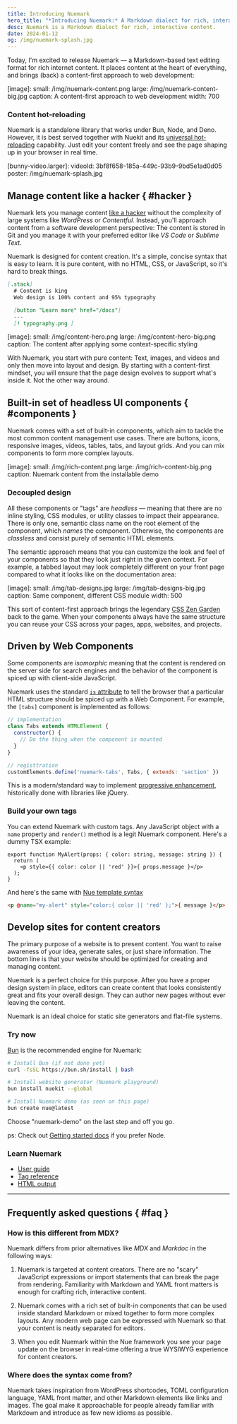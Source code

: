 ```yaml
---
title: Introducing Nuemark
hero_title: "*Introducing Nuemark:* A Markdown dialect for rich, interactive content"
desc: Nuemark is a Markdown dialect for rich, interactive content.
date: 2024-01-12
og: /img/nuemark-splash.jpg
---
```


Today, I'm excited to release Nuemark — a Markdown-based text editing format for rich internet content. It places content at the heart of everything, and brings (back) a content-first approach to web development:

[image]:
  small: /img/nuemark-content.png
  large: /img/nuemark-content-big.jpg
  caption: A content-first approach to web development
  width: 700


### Content hot-reloading
Nuemark is a standalone library that works under Bun, Node, and Deno. However, it is best served together with Nuekit and its [universal hot-reloading](/docs/hot-reloading.html) capability. Just edit your content freely and see the page shaping up in your browser in real time.

[bunny-video.larger]:
  videoId: 3bf8f658-185a-449c-93b9-9bd5e1ad0d05
  poster: /img/nuemark-splash.jpg


## Manage content like a hacker { #hacker }
Nuemark lets you manage content [like a hacker](//tom.preston-werner.com/2008/11/17/blogging-like-a-hacker) without the complexity of large systems like *WordPress* or *Contentful*. Instead, you'll approach content from a software development perspective: The content is stored in Git and you manage it with your preferred editor like *VS Code* or *Sublime Text*.

Nuemark is designed for content creation. It's a simple, concise syntax that is easy to learn. It is pure content, with no HTML, CSS, or JavaScript, so it's hard to break things.

```md
[.stack]
  # Content is king
  Web design is 100% content and 95% typography

  [button "Learn more" href="/docs"]
  ---
  [! typography.png ]
```


[image]:
  small: /img/content-hero.png
  large: /img/content-hero-big.png
  caption: The content after applying some context-specific styling


With Nuemark, you start with pure content: Text, images, and videos and only then move into layout and design. By starting with a content-first mindset, you will ensure that the page design evolves to support what's inside it. Not the other way around.


## Built-in set of headless UI components { #components }
Nuemark comes with a set of built-in components, which aim to tackle the most common content management use cases. There are buttons, icons, responsive images, videos, tables, tabs, and layout grids. And you can mix components to form more complex layouts.

[image]:
  small: /img/rich-content.png
  large: /img/rich-content-big.png
  caption: Nuemark content from the installable demo


### Decoupled design
All these components or "tags" are *headless* — meaning that there are no inline styling, CSS modules, or utility classes to impact their appearance. There is only one, semantic class name on the root element of the component, which *names* the component. Otherwise, the components are *classless* and consist purely of semantic HTML elements.

The semantic approach means that you can customize the look and feel of your components so that they look just right in the given context. For example, a tabbed layout may look completely different on your front page compared to what it looks like on the documentation area:

[image]:
  small: /img/tab-designs.jpg
  large: /img/tab-designs-big.jpg
  caption: Same component, different CSS module
  width: 500

This sort of content-first approach brings the legendary [CSS Zen Garden](//www.csszengarden.com/) back to the game. When your components always have the same structure you can reuse your CSS across your pages, apps, websites, and projects.

## Driven by Web Components
Some components are *isomorphic* meaning that the content is rendered on the server side for search engines and the behavior of the component is spiced up with client-side JavaScript.

Nuemark uses the standard [`is` attribute](//developer.mozilla.org/en-US/docs/Web/HTML/Global_attributes/is) to tell the browser that a particular HTML structure should be spiced up with a Web Component. For example, the `[tabs]` component is implemented as follows:

```js
// implementation
class Tabs extends HTMLElement {
  constructor() {
    // Do the thing when the component is mounted
  }
}

// registtration
customElements.define('nuemark-tabs', Tabs, { extends: 'section' })
```

This is a modern/standard way to implement [progressive enhancement](//developer.mozilla.org/en-US/docs/Glossary/Progressive_Enhancement), historically done with libraries like jQuery.


### Build your own tags
You can extend Nuemark with custom tags. Any JavaScript object with a `name` property and `render()` method is a legit Nuemark component. Here's a dummy TSX example:

```tsx
export function MyAlert(props: { color: string, message: string }) {
  return (
    <p style={{ color: color || 'red' }}>{ props.message }</p>
  );
}
```

And here's the same with [Nue template syntax](/docs/template-syntax.html)

```html
<p @name="my-alert" style="color:{ color || 'red' };">{ message }</p>
```


## Develop sites for content creators
The primary purpose of a website is to present content. You want to raise awareness of your idea, generate sales, or just share information. The bottom line is that your website should be optimized for creating and managing content.

Nuemark is a perfect choice for this purpose. After you have a proper design system in place, editors can create content that looks consistently great and fits your overall design. They can author new pages without ever leaving the content.

Nuemark is an ideal choice for static site generators and flat-file systems.


### Try now
[Bun](//bun.sh) is the recommended engine for Nuemark:

```sh
# Install Bun (if not done yet)
curl -fsSL https://bun.sh/install | bash

# Install website generator (Nuemark playground)
bun install nuekit --global

# Install Nuemark demo (as seen on this page)
bun create nue@latest
```

Choose "nuemark-demo" on the last step and off you go.

ps: Check out [Getting started docs](/docs/#node) if you prefer Node.

### Learn Nuemark

- [User guide](/docs/content.html)
- [Tag reference](/docs/tags.html)
- [HTML output](/docs/page-layout.html#md)


- - -

## Frequently asked questions { #faq }


### How is this different from MDX?
Nuemark differs from prior alternatives like *MDX* and *Markdoc* in the following ways:

1. Nuemark is targeted at content creators. There are no "scary" JavaScript expressions or import statements that can break the page from rendering. Familiarity with Markdown and YAML front matters is enough for crafting rich, interactive content.

2. Nuemark comes with a rich set of built-in components that can be used inside standard Markdown or mixed together to form more complex layouts. Any modern web page can be expressed with Nuemark so that your content is neatly separated for editors.

3. When you edit Nuemark within the Nue framework you see your page update on the browser in real-time offering a true WYSIWYG experience for content creators.


### Where does the syntax come from?
Nuemark takes inspiration from WordPress shortcodes, TOML configuration language, YAML front matter, and other Markdown elements like links and images. The goal make it approachable for people already familiar with Markdown and introduce as few new idioms as possible.
